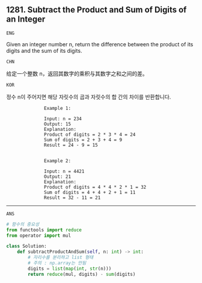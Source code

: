 ## 1281. Subtract the Product and Sum of Digits of an Integer

`ENG`

Given an integer number n, return the difference between the product of its digits and the sum of its digits.

`CHN`

给定一个整数 n，返回其数字的乘积与其数字之和之间的差。

`KOR`

정수 n이 주어지면 해당 자릿수의 곱과 자릿수의 합 간의 차이를 반환합니다.


                  Example 1:

                  Input: n = 234
                  Output: 15 
                  Explanation: 
                  Product of digits = 2 * 3 * 4 = 24 
                  Sum of digits = 2 + 3 + 4 = 9 
                  Result = 24 - 9 = 15
                  
                  
                  Example 2:

                  Input: n = 4421
                  Output: 21
                  Explanation: 
                  Product of digits = 4 * 4 * 2 * 1 = 32 
                  Sum of digits = 4 + 4 + 2 + 1 = 11 
                  Result = 32 - 11 = 21

----
`ANS`

```python
# 함수의 중요성 
from functools import reduce
from operator import mul

class Solution:
    def subtractProductAndSum(self, n: int) -> int:
        # 자리수를 분리하고 list 형태
        # 주의 : np.array는 안됨
        digits = list(map(int, str(n)))
        return reduce(mul, digits) - sum(digits)

```
